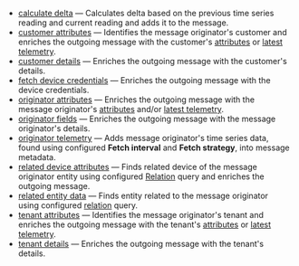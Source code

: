 - [calculate delta](/docs/user-guide/rule-engine-2-0/nodes/enrichment/calculate-delta) — Calculates delta based on the previous time series reading and current reading and adds it to the message.
- [customer attributes](/docs/user-guide/rule-engine-2-0/nodes/enrichment/customer-attributes) — Identifies the message originator's customer and enriches the outgoing message with the customer's [attributes](/docs/user-guide/attributes/) or [latest telemetry](/docs/user-guide/telemetry/).
- [customer details](/docs/user-guide/rule-engine-2-0/nodes/enrichment/customer-details) — Enriches the outgoing message with the customer's details.
- [fetch device credentials](/docs/user-guide/rule-engine-2-0/nodes/enrichment/fetch-device-credentials) — Enriches the outgoing message with the device credentials.
- [originator attributes](/docs/user-guide/rule-engine-2-0/nodes/enrichment/originator-attributes) — Enriches the outgoing message with the message originator's [attributes](/docs/user-guide/attributes/) and/or [latest telemetry](/docs/user-guide/telemetry/).
- [originator fields](/docs/user-guide/rule-engine-2-0/nodes/enrichment/originator-fields) — Enriches the outgoing message with the message originator's details.
- [originator telemetry](/docs/user-guide/rule-engine-2-0/nodes/enrichment/originator-telemetry) — Adds message originator's time series data, found using configured **Fetch interval** and **Fetch strategy**, into message metadata.
- [related device attributes](/docs/user-guide/rule-engine-2-0/nodes/enrichment/related-device-attributes) — Finds related device of the message originator entity using configured [Relation](/docs/{{docsPrefix}}user-guide/entities-and-relations/#relations) query and enriches the outgoing message.
- [related entity data](/docs/user-guide/rule-engine-2-0/nodes/enrichment/related-entity-data) — Finds entity related to the message originator using configured [relation](/docs/{{docsPrefix}}user-guide/entities-and-relations/#relations) query.
- [tenant attributes](/docs/user-guide/rule-engine-2-0/nodes/enrichment/tenant-attributes) — Identifies the message originator's tenant and enriches the outgoing message with the tenant's [attributes](/docs/user-guide/attributes/) or [latest telemetry](/docs/user-guide/telemetry/).
- [tenant details](/docs/user-guide/rule-engine-2-0/nodes/enrichment/tenant-details) — Enriches the outgoing message with the tenant's details.
